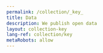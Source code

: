 ```yaml
---
permalink: /collection/_key_
title: Data
description: We publish open data
layout: collection-key
lang-ref: collection/key
metaRobots: allow
---
```

